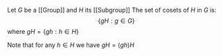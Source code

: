 Let $G$ be a [[Group]] and $H$ its [[Subgroup]]
The set of cosets of $H$ in $G$ is:
$$
\{ gH:g\in G \}
$$
where $gH=\{ gh:h\in H \}$

Note that for any $h\in H$ we have $gH=(gh)H$
